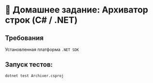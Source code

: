 # 📘 Домашнее задание: Архиватор строк (C# / .NET)

## Требования

Установленная платформа `.NET SDK`

## Запуск тестов:

```
dotnet test Archiver.csproj

```
